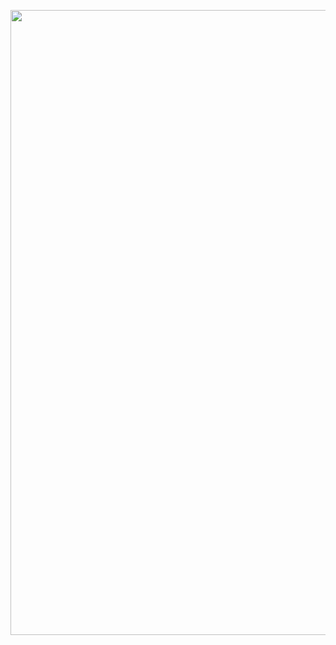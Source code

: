 <p align="center">
    <img src="https://github.com/ojkk371/TIL/blob/main/DevOps/devops.jpg?raw=true", height="1000x">
</p> 
